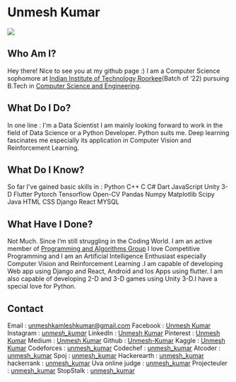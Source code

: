 
# Unmesh Kumar
![](https://images.app.goo.gl/cR6etFQuQM8mFWGv9)

## Who Am I?
Hey there! Nice to see you at my github page :)
I am a Computer Science sophomore at [Indian Institute of Technology Roorkee](https://www.iitr.ac.in/)(Batch of ‘22) pursuing B.Tech in [Computer Science and Engineering](https://www.iitr.ac.in/departments/CSE/).



## What Do I Do?
In one line : I'm a Data Scientist
I am mainly looking forward to work in the field of Data Science or a Python Developer. Python suits me. Deep learning fascinates me especially its application in Computer Vision and Reinforcement Learning.


## What Do I Know?
So far I've gained basic skills in :
Python
C++
C
C#
Dart
JavaScript
Unity 3-D
Flutter
Pytorch
Tensorflow
Open-CV
Pandas
Numpy
Matplotlib
Scipy
Java
HTML
CSS
Django
React
MYSQL

## What Have I Done?
Not Much. Since I’m still struggling in the Coding World. I am an active member of [Programming and Algorithms Group](http://pag.iitr.ac.in/) I love Competitive Programming and I am an Artificial Intelligence Enthusiast especially Computer Vision and Reinforcement Learning .I am capable of developing Web app using Django and React, Android and Ios Apps using flutter. I am also capable of developing 2-D and 3-D games using Unity 3-D.I have a special love for Python.

## Contact
Email : [unmeshkamleshkumar@gmail.com](mailto:unmeshkamleshkumar@gmail.com)
Facebook : [Unmesh Kumar](https://www.facebook.com/unmesh.kumar.351")
Instagram : [_unmesh_kumar_]("https://www.instagram.com/_unmesh_kumar_/")
LinkedIn : [Unmesh Kumar]("https://www.linkedin.com/in/unmesh-kumar-741288177/")
Pinterest : [Unmesh Kumar]("https://in.pinterest.com/unmeshkamleshkumar/")
Medium : [Unmesh Kumar]("https://medium.com/@unmeshkamleshkumar")
Github : [Unmesh-Kumar]("https://github.com/Unmesh-Kumar")
Kaggle : [Unmesh Kumar]("https://www.kaggle.com/unmeshkumar")
Codeforces : [unmesh_kumar]("https://codeforces.com/profile/unmesh_kumar")
Codechef : [unmesh_kumar]("https://www.codechef.com/users/unmesh_kumar")
Atcoder : [unmesh_kumar]("https://atcoder.jp/users/unmesh_kumar")
Spoj : [unmesh_kumar]("https://www.spoj.com/users/unmesh_kumar/")
Hackerearth : [unmesh_kumar]("https://www.hackerearth.com/@unmesh8")
hackerrank : [unmesh_kumar]("https://www.hackerrank.com/unmesh_kumar?hr_r=1")
Uva online judge : [unmesh_kumar]("https://uhunt.onlinejudge.org/id/1062258")
Projecteuler : [unmesh_kumar]("https://projecteuler.net/profile/unmesh_kumar.png")
StopStalk : [unmesh_kumar]("https://www.stopstalk.com/user/profile/unmesh_kumar")
